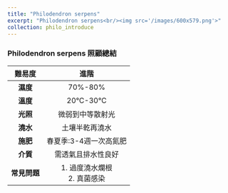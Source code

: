 ```yaml
---
title: "Philodendron serpens"
excerpt: "Philodendron serpens<br/><img src='/images/600x579.png'>"
collection: philo_introduce
---
```


### Philodendron serpens 照顧總結

|**難易度**| 進階 |
|:-:|:-:|
|**濕度**|70%-80%|
|**溫度**|20°C-30°C|
|**光照**|微弱到中等散射光|
|**澆水**|土壤半乾再澆水|
|**施肥**|春夏季:3-4週一次高氮肥|
|**介質**|需透氣且排水性良好|
|**常見問題**|1. 過度澆水爛根<br>2. 真菌感染|

